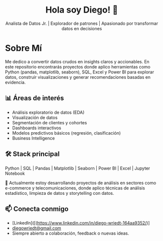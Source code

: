 <h1 align="center">Hola soy Diego! 👋</h1>
<p align="center">
  Analista de Datos Jr. | Explorador de patrones | Apasionado por transformar datos en decisiones
</p>

<!--
**DiegoWriedt/DiegoWriedt** is a ✨ _special_ ✨ repository because its `README.md` (this file) appears on your GitHub profile.

Here are some ideas to get you started:
-->

# Sobre Mí

Me dedico a convertir datos crudos en insights claros y accionables. En este repositorio encontrarás proyectos donde aplico herramientas como Python (pandas, matplotlib, seaborn), SQL, Excel y Power BI para explorar datos, construir visualizaciones y generar recomendaciones basadas en evidencia.

## 📊 Áreas de interés

- Análisis exploratorio de datos (EDA)
- Visualización de datos
- Segmentación de clientes y cohortes
- Dashboards interactivos
- Modelos predictivos básicos (regresión, clasificación)
- Business Intelligence

## 🛠️ Stack principal

Python | SQL | Pandas | Matplotlib | Seaborn | Power BI | Excel | Jupyter Notebook

🚀 Actualmente estoy desarrollando proyectos de análisis en sectores como e-commerce y telecomunicaciones, donde aplico técnicas de análisis estadístico, limpieza de datos y storytelling con datos.

## 📫 Conecta conmigo

- [LinkedIn]([(https://www.linkedin.com/in/diego-wriedt-164aa9352/)]
- diegowriedt@gmail.com  
- Siempre abierto a colaboración, feedback o nuevas ideas.
